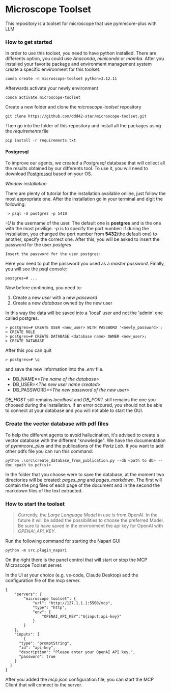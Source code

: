 # Microscope Toolset
This repository is a toolset for microscope that use pymmcore-plus with LLM


### How to get  started

In order to use this toolset, you need to have python installed. There are differents option, you could use *Anaconda*, *miniconda* or *mamba*. After you installed your favorite package and environment management system create a specific environment for this toolset.

```
conda create -n microscope-toolset python=3.12.11
```
Afterwards activate your newly environment
```
conda activate microscope-toolset
```
Create a new folder and clone the _microscope-toolset_ repository
```
git clone https://github.com/ddd42-star/microscope-toolset.git
```
Then go into the folder of this repository and install all the packages using the *requirements* file
```
pip install -r requirements.txt
```

#### Postgresql
To improve our agents, we created a *Postgresql* database that will collect all the results obtained by our differents tool. To use it, you will need to download [Postgressql](https://www.postgresql.org/download/) based on your OS.

*Window installation*

There are plenty of tutorial for the installation available online, just follow the most appropriate one. After the installation go in your terminal and digit the following:
```
 > psql -U postgres -p 5410
```
*-U* is the username of the user. The default one is **postgres** and is the one with the most privilige. *-p* is to specify the port number: if during the installation, you changed the port number from **5432**(the default one) to another, specify the correct one. After this, you will be asked to insert the password for the user *postgres*
```
Insert the password for the user postgres:
```
Here you need to put the password you used as a *master password*.
Finally, you will see the psql console:
```
postgres=# ...
```
Now before continuing, you need to:

1. Create a new *user* with a new *password*
2. Create a new *database* owned by the new user

In this way the data will be saved into a 'local' user and not the 'admin' one called postgres.
```
> postgres=# CREATE USER <new_user> WITH PASSWORD '<newly_password>';
> CREATE ROLE
> postgres=# CREATE DATABASE <database name> OWNER <new_user>;      
> CREATE DATABASE
```
After this you can quit
```
> postgres=# \q
```
and save the new information into the *.env* file.

 - DB_NAME=<_The name of the database_>
 - DB_USER=<_The new user name created_>
 - DB_PASSWORD=<_The new password of the new user_>

*DB_HOST* still remains _localhost_ and *DB_PORT* still remains the one you choosed during the installation. If an error occured, you should not be able to connect at your database and you will not able to start the GUI.

### Create the vector database with pdf files
To help the different agents to avoid hallucination, it's advised to create a vector database with the different "knowledge". We have the documentation of *pymmcore_plus* and the publications of the *Pertz Lab*. If you want to add other pdfs file you can run this command:
```
python .\src\create_database_from_publication.py --db <path to db> --doc <path to pdf(s)>
```
In the folder that you choose were to save the database, at the moment two directories will be created: *pages_png* and *pages_markdown*. The first will contain the png files of each page of the document and in the second the markdown files of the text extracted. 

### How to start the toolset

> Currently, the *Large Language Model* in use is from OpenAI. In the future it will be added the possibilities to choose the preferred Model. Be sure to have saved in the environment the api key for OpenAI with *OPENAI_API_KEY*.

Run the following command for starting the Napari GUI
```
python -m src.plugin_napari
```
On the right there is the panel control that will start or stop the MCP Microscope Toolset server.

In the UI at your choice (e.g. vs-code, Claude Desktop) add the configuration file of the mcp server.
```
{
	"servers": {
		"microscope toolset": {
			"url": "http://127.1.1.1:5500/mcp",
			"type": "http",
			"env": {
				"OPENAI_API_KEY":"${input:api-key}"
			}
		}
	},
	"inputs": [
		{
      "type": "promptString",
      "id": "api-key",
      "description": "Please enter your OpenAI API key.",
      "password": true
    }
  ]
}
```
After you added the *mcp.json* configuration file, you can start the MCP Client that will connect to the server.

